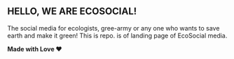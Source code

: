 ## HELLO, WE ARE ECOSOCIAL!
The social media for ecologists, gree-army or any one who wants to save earth and make it green! This is repo. is of landing page of EcoSocial media.

**Made with Love ❤️**
